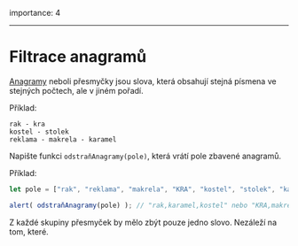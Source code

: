 importance: 4

---

# Filtrace anagramů

[Anagramy](https://cs.wikipedia.org/wiki/Anagram) neboli přesmyčky jsou slova, která obsahují stejná písmena ve stejných počtech, ale v jiném pořadí.

Příklad:

```
rak - kra
kostel - stolek
reklama - makrela - karamel
```

Napište funkci `odstraňAnagramy(pole)`, která vrátí pole zbavené anagramů.

Příklad:

```js
let pole = ["rak", "reklama", "makrela", "KRA", "kostel", "stolek", "karamel"];

alert( odstraňAnagramy(pole) ); // "rak,karamel,kostel" nebo "KRA,makrela,stolek"
```

Z každé skupiny přesmyček by mělo zbýt pouze jedno slovo. Nezáleží na tom, které.
